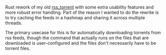 Rust rework of my old [rss\_torrent](https://github.com/boustrophedon/rss_torrent) with some extra usability features and more robust error handling. Part of the reason I wanted to do the rewrite is to try caching the feeds in a hashmap and sharing it across multiple threads.

The primary usecase for this is for automatically downloading torrents from rss feeds, though the command that actually runs on the files that are downloaded is user-configured and the files don't necessarily have to be torrent files.
